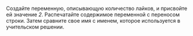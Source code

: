 Создайте переменную, описывающую количество лайков, и присвойте ей значение *2*. Распечатайте содержимое переменной с переносом строки. Затем сравните свое имя с именем, которое используется в учительском решении.
